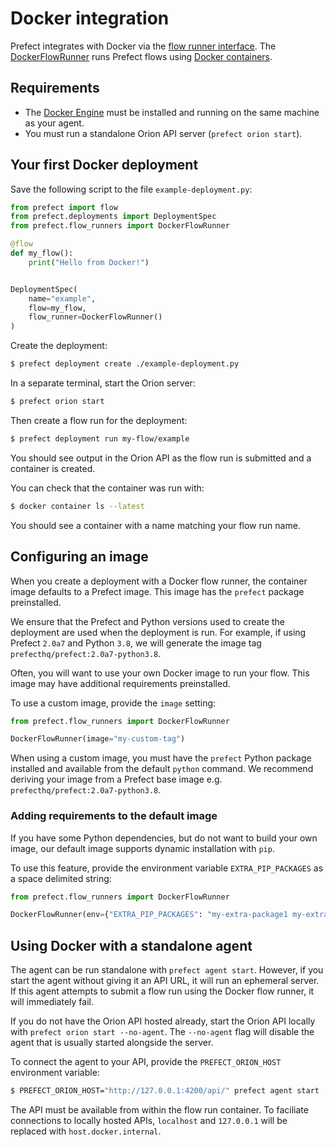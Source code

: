 
# Docker integration

Prefect integrates with Docker via the [flow runner interface](/concepts/flow-runners/). The [DockerFlowRunner](/api-ref/prefect/flow-runners.md#prefect.flow_runners.DockerFlowRunner) runs Prefect flows using [Docker containers](https://www.docker.com/resources/what-container).

## Requirements

- The [Docker Engine](https://docs.docker.com/engine/) must be installed and running on the same machine as your agent.
- You must run a standalone Orion API server (`prefect orion start`).

## Your first Docker deployment

Save the following script to the file `example-deployment.py`:

```python
from prefect import flow
from prefect.deployments import DeploymentSpec
from prefect.flow_runners import DockerFlowRunner

@flow
def my_flow():
    print("Hello from Docker!")


DeploymentSpec(
    name="example",
    flow=my_flow,
    flow_runner=DockerFlowRunner()
)
```

Create the deployment:

```bash
$ prefect deployment create ./example-deployment.py
```

In a separate terminal, start the Orion server:

```bash
$ prefect orion start
```

Then create a flow run for the deployment:

```bash
$ prefect deployment run my-flow/example
```

You should see output in the Orion API as the flow run is submitted and a container is created.

You can check that the container was run with:

```bash
$ docker container ls --latest
```

You should see a container with a name matching your flow run name.

## Configuring an image

When you create a deployment with a Docker flow runner, the container image defaults to a Prefect image. This image has the `prefect` package preinstalled.

We ensure that the Prefect and Python versions used to create the deployment are used when the deployment is run. For example, if using Prefect `2.0a7` and Python `3.8`, we will generate the image tag `prefecthq/prefect:2.0a7-python3.8`.

Often, you will want to use your own Docker image to run your flow. This image may have additional requirements preinstalled.

To use a custom image, provide the `image` setting:

```python
from prefect.flow_runners import DockerFlowRunner

DockerFlowRunner(image="my-custom-tag")
```

When using a custom image, you must have the `prefect` Python package installed and available from the default `python` command. We recommend deriving your image from a Prefect base image e.g. `prefecthq/prefect:2.0a7-python3.8`.

### Adding requirements to the default image

If you have some Python dependencies, but do not want to build your own image, our default image supports dynamic installation with `pip`.

To use this feature, provide the environment variable `EXTRA_PIP_PACKAGES` as a space delimited string:

```python
from prefect.flow_runners import DockerFlowRunner

DockerFlowRunner(env={"EXTRA_PIP_PACKAGES": "my-extra-package1 my-extra-package2"})
```

## Using Docker with a standalone agent

The agent can be run standalone with `prefect agent start`. However, if you start the agent without giving it an API URL, it will run an ephemeral server. If this agent attempts to submit a flow run using the Docker flow runner, it will immediately fail.

If you do not have the Orion API hosted already, start the Orion API locally with `prefect orion start --no-agent`. The `--no-agent` flag will disable the agent that is usually started alongside the server.

To connect the agent to your API, provide the `PREFECT_ORION_HOST` environment variable:

```bash
$ PREFECT_ORION_HOST="http://127.0.0.1:4200/api/" prefect agent start
```

The API must be available from within the flow run container. To faciliate connections to locally hosted APIs, `localhost` and `127.0.0.1` will be replaced with `host.docker.internal`.
